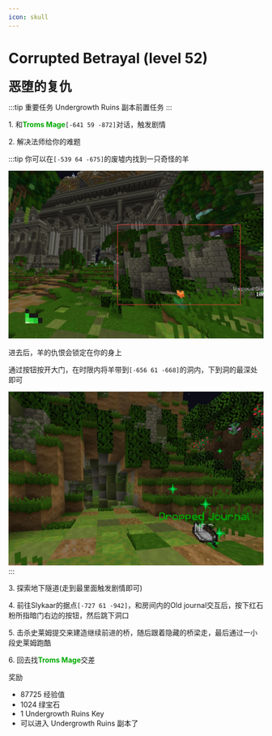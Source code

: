 ```yaml
---
icon: skull
---
```


# Corrupted Betrayal (level 52)
<span style="font-size: 25px;">**恶堕的复仇**</span>

:::tip 重要任务
Undergrowth Ruins 副本前置任务
:::

<span class="stage-index">1.</span> 和<font color=00AA00>**Troms Mage**</font>`[-641 59 -872]`对话，触发剧情

<span class="stage-index">2.</span> 解决法师给你的难题

:::tip
你可以在`[-539 64 -675]`的废墟内找到一只奇怪的羊

![](../../.vuepress/public/assets/img/lvl52-4.jpg)

进去后，羊的仇恨会锁定在你的身上

通过按钮按开大门，在时限内将羊带到`[-656 61 -668]`的洞内，下到洞的最深处即可

![](../../.vuepress/public/assets/img/lvl52-5.jpg)
:::

<span class="stage-index">3.</span> 探索地下隧道(走到最里面触发剧情即可)

<span class="stage-index">4.</span> 前往Slykaar的据点`[-727 61 -942]`，和房间内的Old journal交互后，按下红石粉所指暗门右边的按钮，然后跳下洞口

<span class="stage-index">5.</span> 击杀史莱姆提交来建造继续前进的桥，随后跟着隐藏的桥梁走，最后通过一小段史莱姆跑酷

<span class="stage-index">6.</span> 回去找<font color=00AA00>**Troms Mage**</font>交差

奖励
+ 87725 经验值
+ 1024 绿宝石
+ 1 Undergrowth Ruins Key
+ 可以进入 Undergrowth Ruins 副本了